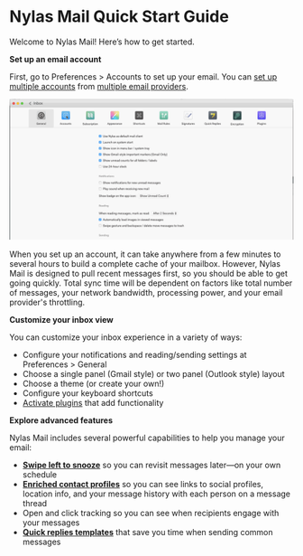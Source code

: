 # Nylas Mail Quick Start Guide

Welcome to Nylas Mail! Here’s how to get started. 

**Set up an email account**

First, go to Preferences > Accounts to set up your email. You can [set up multiple accounts](/hc/en-us/articles/221043647-Setting-up-multiple-accounts) from [multiple email providers](/hc/en-us/articles/221043627-Supported-email-providers).

![](./208406888-quick_start_-_add_accounts.gif)

When you set up an account, it can take anywhere from a few minutes to several hours to build a complete cache of your mailbox. However, Nylas Mail is designed to pull recent messages first, so you should be able to get going quickly. Total sync time will be dependent on factors like total number of messages, your network bandwidth, processing power, and your email provider's throttling.

**Customize your inbox view**

You can customize your inbox experience in a variety of ways:

*   Configure your notifications and reading/sending settings at Preferences > General
*   Choose a single panel (Gmail style) or two panel (Outlook style) layout
*   Choose a theme (or create your own!)
*   Configure your keyboard shortcuts
*   [Activate plugins](/hc/en-us/articles/221043467-Activating-plugins) that add functionality

**Explore advanced features**

Nylas Mail includes several powerful capabilities to help you manage your email:

*   [**Swipe left to snooze**](/hc/en-us/articles/221042927-Snoozing-messages) so you can revisit messages later—on your own schedule
*   [**Enriched contact profiles**](/hc/en-us/articles/220979168-Viewing-enriched-contact-information-and-message-history) so you can see links to social profiles, location info, and your message history with each person on a message thread
*   Open and click tracking so you can see when recipients engage with your messages
*   [**Quick replies templates**](/hc/en-us/articles/221043107-Using-quick-reply-templates) that save you time when sending common messages


